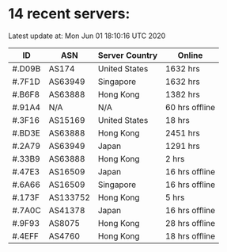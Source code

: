 # 14 recent servers:

Latest update at: Mon Jun 01 18:10:16 UTC 2020

| ID | ASN | Server Country | Online |
| -- | --- | -------------- | ------ |
| #.D09B | AS174 | United States | 1632 hrs |
| #.7F1D | AS63949 | Singapore | 1632 hrs |
| #.B6F8 | AS63888 | Hong Kong | 1382 hrs |
| #.91A4 | N/A | N/A | 60 hrs offline |
| #.3F16 | AS15169 | United States | 18 hrs |
| #.BD3E | AS63888 | Hong Kong | 2451 hrs |
| #.2A79 | AS63949 | Japan | 1291 hrs |
| #.33B9 | AS63888 | Hong Kong | 2 hrs |
| #.47E3 | AS16509 | Japan | 16 hrs offline |
| #.6A66 | AS16509 | Singapore | 16 hrs offline |
| #.173F | AS133752 | Hong Kong | 5 hrs |
| #.7A0C | AS41378 | Japan | 16 hrs offline |
| #.9F93 | AS8075 | Hong Kong | 28 hrs offline |
| #.4EFF | AS4760 | Hong Kong | 18 hrs offline |

